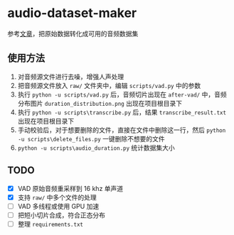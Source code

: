 # audio-dataset-maker
参考[文章](https://echoccc.online/posts/tts-2025/)，把原始数据转化成可用的音频数据集

## 使用方法
1. 对音频源文件进行去噪，增强人声处理
2. 把音频源文件放入 `raw/` 文件夹中，编辑 `scripts/vad.py` 中的参数
3. 执行 `python -u scripts/vad.py` 后，音频切片出现在 `after-vad/` 中，音频分布图片 `duration_distribution.png` 出现在项目根目录下
4. 执行 `python -u scripts\transcribe.py` 后，结果 `transcribe_result.txt` 出现在项目根目录下
5. 手动校验后，对于想要删除的文件，直接在文件中删除这一行，然后 `python -u scripts\delete_files.py` 一键删除不想要的文件
6. `python -u scripts\audio_duration.py` 统计数据集大小

## TODO
- [x] VAD 原始音频重采样到 16 khz 单声道 
- [x] 支持 `raw/` 中多个文件的处理
- [ ] VAD 多线程或使用 GPU 加速
- [ ] 把短小切片合成，符合正态分布
- [ ] 整理 `requirements.txt`
